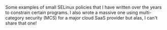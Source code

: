 Some examples of small SELinux policies that I have written over the years to
constrain certain programs. I also wrote a massive one using multi-category
security (MCS) for a major cloud SaaS provider but alas, I can't share that
one!
